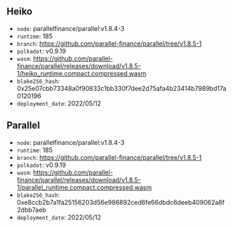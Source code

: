 ## Heiko

- `node`: parallelfinance/parallel:v1.8.4-3
- `runtime`: 185
- `branch`: https://github.com/parallel-finance/parallel/tree/v1.8.5-1
- `polkadot`: v0.9.19
- `wasm`: https://github.com/parallel-finance/parallel/releases/download/v1.8.5-1/heiko_runtime.compact.compressed.wasm
- `blake256_hash`: 0x25e07cbb73348a0f90833c1bb330f7dee2d75afa4b23414b7989bd17a0120196
- `deployment_date`: 2022/05/12

## Parallel

- `node`: parallelfinance/parallel:v1.8.4-3
- `runtime`: 185
- `branch`: https://github.com/parallel-finance/parallel/tree/v1.8.5-1
- `polkadot`: v0.9.19
- `wasm`: https://github.com/parallel-finance/parallel/releases/download/v1.8.5-1/parallel_runtime.compact.compressed.wasm
- `blake256_hash`: 0xe8ccb2b7a1fa25156203d56e986892ced6fe66dbdc6deeb409062a8f2dbb7aeb
- `deployment_date`: 2022/05/12
